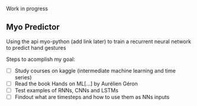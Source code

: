 Work in progress

## Myo Predictor

Using the api myo-python (add link later) to train a recurrent neural network to predict hand gestures

Steps to acomplish my goal:
- [ ] Study courses on kaggle (intermediate machine learning and time series)
- [ ] Read the book Hands on ML[...] by Aurélien Géron
- [ ] Test examples of RNNs, CNNs and LSTMs
- [ ] Findout what are timesteps and how to use them as NNs inputs
